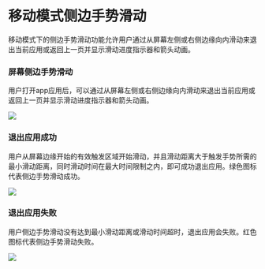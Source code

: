 # 移动模式侧边手势滑动

移动模式下的侧边手势滑动功能允许用户通过从屏幕左侧或右侧边缘向内滑动来退出当前应用或返回上一页并显示滑动进度指示器和箭头动画。

### 屏幕侧边手势滑动

用户打开app应用后，可以通过从屏幕左侧或右侧边缘向内滑动来退出当前应用或返回上一页并显示滑动进度指示器和箭头动画。

![](resources/用户手册/assets/屏幕侧边手势滑动/1.png)

### 退出应用成功

用户从屏幕边缘开始的有效触发区域开始滑动，并且滑动距离大于触发手势所需的最小滑动距离，同时滑动时间在最大时间限制之内，即可成功退出应用。绿色图标代表侧边手势滑动成功。

![](resources/用户手册/assets/屏幕侧边手势滑动/2.png)

### 退出应用失败

用户侧边手势滑动没有达到最小滑动距离或滑动时间超时，退出应用会失败。红色图标代表侧边手势滑动失败。

![](resources/用户手册/assets/屏幕侧边手势滑动/3.png)

